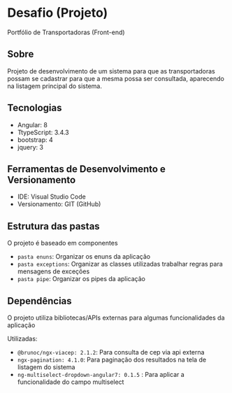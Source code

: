 # Desafio (Projeto)
Portfólio de Transportadoras (Front-end)

## Sobre
Projeto de desenvolvimento de um sistema para que as transportadoras possam se
cadastrar para que a mesma possa ser consultada, aparecendo na listagem principal do sistema.

## Tecnologias
- Angular: 8
- TtypeScript: 3.4.3
- bootstrap: 4
- jquery: 3

## Ferramentas de Desenvolvimento e Versionamento
- IDE: Visual Studio Code
- Versionamento: GIT (GitHub)

## Estrutura das pastas
O projeto é baseado em componentes

- `pasta enuns`: Organizar os enuns da aplicação
- `pasta exceptions`:  Organizar as classes utilizadas trabalhar regras para mensagens de exceções
- `pasta pipe`: Organizar os pipes da aplicação

## Dependências
O projeto utiliza bibliotecas/APIs externas para algumas funcionalidades da aplicação

Utilizadas:
- `@brunoc/ngx-viacep: 2.1.2`: Para consulta de cep via api externa
- `ngx-pagination: 4.1.0`: Para paginação dos resultados na tela de listagem do sistema
- `ng-multiselect-dropdown-angular7: 0.1.5` : Para aplicar a funcionalidade do campo multiselect

